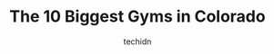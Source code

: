 ---
layout: ampstory
image: https://i0.wp.com/paketmu.com/wp-content/uploads/2023/06/colorados-pro-gym-0-in-colorado-1686368041.jpeg?resize=640,853
author: techidn
featured: false
description: Explore the diverse Gym scene in Colorado, home to an incredible selection of 10 establishments catering to every taste. Whether youre in search of iconic favorites or undiscovered treasure
title: The 10 Biggest Gyms in Colorado
cover:
   title: The 10 Biggest Gyms in Colorado
   subtitle: RICKPATE
   background: https://paketmu.com/wp-content/uploads/2023/06/colorados-pro-gym-0-in-colorado-1686368041.jpeg

pages: 
 - layout: thirds
   top: <h1>#1 VASA Fitness</h1>
   bottom: "<p>Been coming here since they opened.  Enrolled in the little trailer in the parking lot.  Decent gym, wish Saturday would be open until midnight and 8 on Sundays.  Writing</p>"
   background: https://paketmu.com/wp-content/uploads/2023/06/colorados-pro-gym-1-in-colorado-1686368042.jpeg
   backgroundblur: true
 - layout: thirds
   top: <h1>#2 Planet Fitness</h1>
   bottom: "<p>The location in Aurora, CO is very spacious. The staff is approachable and helpful. The woman bathroom could use a little renovation, due the the fact that several locker</p>"
   background: https://paketmu.com/wp-content/uploads/2023/06/colorados-pro-gym-2-in-colorado-1686368043.jpeg
   cta:
      link: https://paketmu.com/the-10-biggest-gyms-in-colorado/
      text: The 10 Biggest Gyms in Colorado
 - layout: thirds
   top: <h1>#3 Chuze Fitness</h1>
   bottom: "<p>The staff of this gym are among the nicest people Ive ever met. They are always smiling and friendly. I initially signed up because the value of the amenities, staff d</p>"
   background: https://paketmu.com/wp-content/uploads/2023/06/colorados-pro-gym-3-in-colorado-1686368044.jpeg
   cta:
      link: https://paketmu.com/the-10-biggest-gyms-in-colorado/
      text: The 10 Biggest Gyms in Colorado
 - layout: thirds
   top: <h1>#4 Planet Fitness</h1>
   bottom: "<p>2516 Airport Rd, Colorado Springs, CO 80910, United States</p>"
   background: https://images.unsplash.com/photo-1531169509526-f8f1fdaa4a67?ixlib=rb-4.0.3&ixid=MnwxMjA3fDB8MHxwaG90by1wYWdlfHx8fGVufDB8fHx8&auto=format&fit=crop&w=640&h=853&q=80
   cta:
      link: https://paketmu.com/the-10-biggest-gyms-in-colorado/
      text: The 10 Biggest Gyms in Colorado
 - layout: thirds
   top: <h1>#5 Planet Fitness</h1>
   bottom: "<p>5849 Constitution Ave, Colorado Springs, CO 80915, United States</p>"
   background: https://images.unsplash.com/photo-1541356665065-22676f35dd40?ixlib=rb-4.0.3&ixid=MnwxMjA3fDB8MHxwaG90by1wYWdlfHx8fGVufDB8fHx8&auto=format&fit=crop&w=640&h=853&q=80
   cta:
      link: https://paketmu.com/the-10-biggest-gyms-in-colorado/
      text: The 10 Biggest Gyms in Colorado
 - layout: thirds
   top: <h1>#6 Planet Fitness</h1>
   bottom: "<p>4316 Austin Bluffs Pkwy, Colorado Springs, CO 80918, United States</p>"
   background: https://images.unsplash.com/photo-1488554378835-f7acf46e6c98?ixlib=rb-4.0.3&ixid=MnwxMjA3fDB8MHxwaG90by1wYWdlfHx8fGVufDB8fHx8&auto=format&fit=crop&w=640&h=853&q=80
   cta:
      link: https://paketmu.com/the-10-biggest-gyms-in-colorado/
      text: The 10 Biggest Gyms in Colorado
 - layout: thirds
   top: <h1>#7 Planet Fitness</h1>
   bottom: "<p>1025 E Woodmen Rd Ste 100, Colorado Springs, CO 80920, United States</p>"
   background: https://images.unsplash.com/photo-1489694553447-4c9339da310d?ixlib=rb-4.0.3&ixid=MnwxMjA3fDB8MHxwaG90by1wYWdlfHx8fGVufDB8fHx8&auto=format&fit=crop&w=640&h=853&q=80
   cta:
      link: https://paketmu.com/the-10-biggest-gyms-in-colorado/
      text: The 10 Biggest Gyms in Colorado
 - layout: thirds
   middle: Continue reading...
   background: https://images.unsplash.com/photo-1618005182384-a83a8bd57fbe?ixlib=rb-4.0.3&ixid=MnwxMjA3fDB8MHxwaG90by1wYWdlfHx8fGVufDB8fHx8&auto=format&fit=crop&w=640&h=853&q=80
   cta:
      link: https://paketmu.com/the-10-biggest-gyms-in-colorado/
      text: The 10 Biggest Gyms in Colorado
      
---